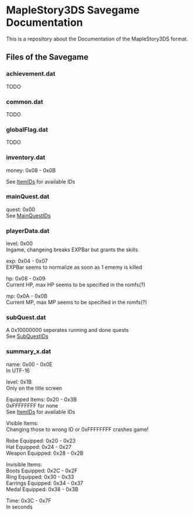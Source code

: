 # MapleStory3DS Savegame Documentation

This is a repository about the Documentation of the MapleStory3DS format.  

## Files of the Savegame
### achievement.dat
TODO
### common.dat
TODO
### globalFlag.dat
TODO
### inventory.dat

money: 0x08 - 0x0B  

See [ItemIDs](https://github.com/Byebyesky/MapleStory3DS-Savegame-Documentation/blob/master/ItemIDs.txt) for available IDs  

### mainQuest.dat

quest: 0x00  
See [MainQuestIDs](https://github.com/Byebyesky/MapleStory3DS-Savegame-Documentation/blob/master/MainQuestIDs.txt)  

### playerData.dat

level: 0x00  
Ingame, changeing breaks EXPBar but grants the skills

exp: 0x04 - 0x07  
EXPBar seems to normalize as soon as 1 ememy is killed

hp: 0x08 - 0x09  
Current HP, max HP seems to be specified in the romfs(?)  

mp: 0x0A - 0x0B  
Current MP, max MP seems to be specified in the romfs(?)  

### subQuest.dat

A 0x10000000 seperates running and done quests  
See [SubQuestIDs](https://github.com/Byebyesky/MapleStory3DS-Savegame-Documentation/blob/master/SubQuestIDs.txt)  

### summary_x.dat

name: 0x00 - 0x0E  
In UTF-16  

level: 0x1B  
Only on the title screen  

Equipped Items: 0x20 - 0x3B  
0xFFFFFFFF for none  
See [ItemIDs](https://github.com/Byebyesky/MapleStory3DS-Savegame-Documentation/blob/master/ItemIDs.txt) for available IDs  

Visible Items:  
Changing those to wrong ID or 0xFFFFFFFF crashes game!

Robe Equipped: 0x20 - 0x23  
Hat Equipped: 0x24 - 0x27  
Weapon Equipped: 0x28 - 0x2B  

Invisible Items:  
Boots Equipped: 0x2C - 0x2F  
Ring Equipped: 0x30 - 0x33  
Earrings Equipped: 0x34 - 0x37  
Medal Equipped:	0x38 - 0x3B  

Time: 0x3C - 0x7F  	    
In seconds
